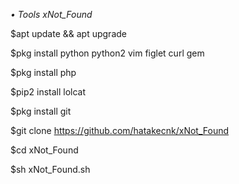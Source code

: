 *• Tools _xNot_Found_*

$apt update && apt upgrade

$pkg install python python2 vim figlet curl gem

$pkg install php

$pip2 install lolcat

$pkg install git

$git clone https://github.com/hatakecnk/xNot_Found

$cd xNot_Found

$sh xNot_Found.sh
